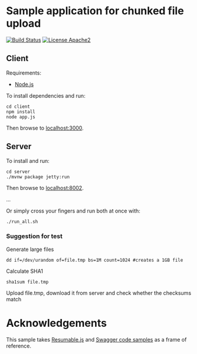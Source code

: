 # Sample application for chunked file upload
[![Build Status](https://travis-ci.org/edsoncunha/chunked-file-upload-sample.svg?branch=master)](https://travis-ci.org/edsoncunha/chunked-file-upload-sample)
[![License Apache2](https://img.shields.io/hexpm/l/plug.svg)](http://www.apache.org/licenses/LICENSE-2.0)

## Client

Requirements:
- [Node.js](https://nodejs.org/en/download/package-manager/)

To install dependencies and run:

    cd client
    npm install
    node app.js

Then browse to [localhost:3000](http://localhost:3000).


## Server

To install and run:

    cd server
    ./mvnw package jetty:run
    
Then browse to [localhost:8002](http://localhost:8002).

...


Or simply cross your fingers and run both at once with:

    ./run_all.sh


### Suggestion for test

Generate large files

    dd if=/dev/urandom of=file.tmp bs=1M count=1024 #creates a 1GB file

Calculate SHA1 

    sha1sum file.tmp

Upload file.tmp, download it from server and check whether the checksums match


# Acknowledgements

This sample takes [Resumable.js](https://github.com/23/resumable.js) and [Swagger code samples](https://github.com/swagger-api/swagger-samples) as a frame of reference.
